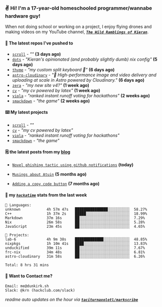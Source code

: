 ### ✌️ Hi! I'm a 17-year-old homeschooled programmer/wannabe hardware guy!

When not doing school or working on a project, I enjoy flying drones and making videos on my YouTube channel, [**_`The Wild Ramblings of Kieran`_**](https://youtube.com/@kieran.rambles).

#### 👷 The latest repos I've pushed to

- [`scroll`](https://github.com/taciturnaxolotl/scroll) - _""_ **(3 days ago)**
- [`dots`](https://github.com/taciturnaxolotl/dots) - _"Kieran's opinionated (and probably slightly dumb) nix config"_ **(5 days ago)**
- [`thyme`](https://github.com/taciturnaxolotl/thyme) - _"my custom split keyboard 🫶"_ **(6 days ago)**
- [`astro-cloudinary`](https://github.com/cloudinary-community/astro-cloudinary) - _"🚀 High-performance image and video delivery and uploading at scale in Astro powered by Cloudinary."_ **(6 days ago)**
- [`zera`](https://github.com/taciturnaxolotl/zera) - _"my new site v4?"_ **(1 week ago)**
- [`cv`](https://github.com/taciturnaxolotl/cv) - _"my cv powered by latex"_ **(1 week ago)**
- [`viola`](https://github.com/taciturnaxolotl/viola) - _"ranked instant runoff voting for hackathons"_ **(2 weeks ago)**
- [`smackdown`](https://github.com/taciturnaxolotl/smackdown) - _"the game"_ **(2 weeks ago)**

#### ⌨️ My latest projects

- [`scroll`](https://github.com/taciturnaxolotl/scroll) - _""_
- [`cv`](https://github.com/taciturnaxolotl/cv) - _"my cv powered by latex"_
- [`viola`](https://github.com/taciturnaxolotl/viola) - _"ranked instant runoff voting for hackathons"_
- [`smackdown`](https://github.com/taciturnaxolotl/smackdown) - _"the game"_

#### 🗒️ the latest posts from my [blog](https://dunkirk.sh)

- [`Novel phishing tactic using github notifications`](https://dunkirk.sh/blog/github-phishing/) **(today)**

- [`Musings about Atuin`](https://dunkirk.sh/blog/atuin/) **(5 months ago)**

- [`Adding a copy code button`](https://dunkirk.sh/blog/adding-a-copy-button/) **(7 months ago)**



#### 📡 my [_`hackatime`_](https://waka.hackclub.com) stats from the last week

```text
💾 Languages:
unknown            4h 57m 47s   ███████████████░░░░░░░░░░  58.27%
C++                1h 37m 2s    █████░░░░░░░░░░░░░░░░░░░░  18.99%
Markdown           37m 16s      ██░░░░░░░░░░░░░░░░░░░░░░░  7.29%
Nix                26m 58s      ██░░░░░░░░░░░░░░░░░░░░░░░  5.28%
JavaScript         23m 45s      ██░░░░░░░░░░░░░░░░░░░░░░░  4.65%

💼 Projects:
lab-6              4h 9m 38s    █████████████░░░░░░░░░░░░  48.85%
nixpkgs            1h 10m 41s   ████░░░░░░░░░░░░░░░░░░░░░  13.83%
unduckified        39m 11s      ██░░░░░░░░░░░░░░░░░░░░░░░  7.67%
frc-nix            34m 48s      ██░░░░░░░░░░░░░░░░░░░░░░░  6.81%
astro-cloudinary   31m 58s      ██░░░░░░░░░░░░░░░░░░░░░░░  6.26%

Total: 8 hrs 31 mins
```

#### 📮 Want to Contact me?

```text
Email: me@dunkirk.sh
Slack: @krn (hackclub.com/slack)
```

_readme auto updates on the hour via [**`taciturnaxolotl/markscribe`**](https://github.com/taciturnaxolotl/markscribe)_
